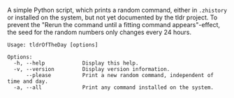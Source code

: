 A simple Python script, which prints a random command, either in `.zhistory` or installed on the system, but not yet documented by the tldr project. To prevent the "Rerun the command until a fitting command appears"-effect, the seed for the random numbers only changes every 24 hours.

```
Usage: tldrOfTheDay [options]

Options:
  -h, --help            Display this help.
  -v, --version         Display version information.
      --please          Print a new random command, independent of time and day.
  -a, --all				Print any command installed on the system.
```
